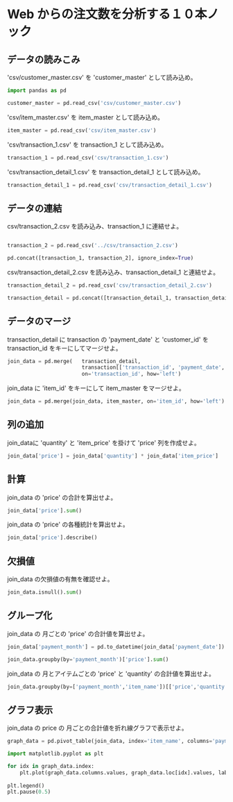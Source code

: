 # Web からの注文数を分析する１０本ノック

## データの読みこみ


'csv/customer_master.csv' を 'customer_master' として読み込め。

```python
import pandas as pd

customer_master = pd.read_csv('csv/customer_master.csv')
```

'csv/item_master.csv' を item_master として読み込め。

```python
item_master = pd.read_csv('csv/item_master.csv')
```

'csv/transaction_1.csv' を transaction_1 として読み込め。
```python
transaction_1 = pd.read_csv('csv/transaction_1.csv')  
```

'csv/transaction_detail_1.csv' を transaction_detail_1 として読み込め。
```python
transaction_detail_1 = pd.read_csv('csv/transaction_detail_1.csv')
```


## データの連結
csv/transaction_2.csv を読み込み、transaction_1 に連結せよ。

```python

transaction_2 = pd.read_csv('../csv/transaction_2.csv')

pd.concat([transaction_1, transaction_2], ignore_index=True)  
```

csv/transaction_detail_2.csv を読み込み、transaction_detail_1 と連結せよ。


```python
transaction_detail_2 = pd.read_csv('csv/transaction_detail_2.csv')

transaction_detail = pd.concat([transaction_detail_1, transaction_detail_2], ignore_index=True)
```

## データのマージ
transaction_detail に transaction の 'payment_date' と 'customer_id' を transaction_id をキーにしてマージせよ。

```python
join_data = pd.merge(   transaction_detail,  
                        transaction[['transaction_id', 'payment_date', 'customer_id']], 
                        on='transaction_id', how='left')  
```

join_data に 'item_id' をキーにして item_master をマージせよ。

```python
join_data = pd.merge(join_data, item_master, on='item_id', how='left')
```

## 列の追加

join_dataに 'quantity' と 'item_price' を掛けて 'price' 列を作成せよ。

```python
join_data['price'] = join_data['quantity'] * join_data['item_price']
```

## 計算
join_data の 'price' の合計を算出せよ。

```python
join_data['price'].sum()
```

join_data の 'price' の各種統計を算出せよ。
```python
join_data['price'].describe()
```

## 欠損値
join_data の欠損値の有無を確認せよ。
```python
join_data.isnull().sum()
```
## グループ化
join_data の 月ごとの 'price' の合計値を算出せよ。

```python
join_data['payment_month'] = pd.to_datetime(join_data['payment_date']).dt.strftime('%Y%m')  

join_data.groupby(by='payment_month')['price'].sum()
```

join_data の 月とアイテムごとの 'price' と 'quantity' の合計値を算出せよ。

```python
join_data.groupby(by=['payment_month','item_name'])[['price','quantity']].sum() 
```

## グラフ表示
join_data の price の 月ごとの合計値を折れ線グラフで表示せよ。

```python
graph_data = pd.pivot_table(join_data, index='item_name', columns='payment_month', values='price', aggfunc='sum')

import matplotlib.pyplot as plt

for idx in graph_data.index: 
    plt.plot(graph_data.columns.values, graph_data.loc[idx].values, label=idx) 
    
plt.legend()
plt.pause(0.5)
```